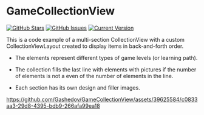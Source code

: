 GameCollectionView
============

[![GitHub Stars](https://img.shields.io/github/stars/Gashedov/GameCollectionView.svg)](https://github.com/Gashedov/GameCollectionView/stargazers) [![GitHub Issues](https://img.shields.io/github/issues/Gashedov/GameCollectionView.svg)](https://github.com/Gashedov/GameCollectionView/issues) [![Current Version](https://img.shields.io/badge/version-1.0.0-green.svg)](https://github.com/Gashedov/GameCollectionView)

This is a code example of a multi-section CollectionView with a custom CollectionViewLayout created to display items in back-and-forth order.

* The elements represent different types of game levels (or learning path).

* The collection fills the last line with elements with pictures if the number of elements is not a even of the number of elements in the line.

* Each section has its own design and filler images.



https://github.com/Gashedov/GameCollectionView/assets/39625584/c0833aa3-29d8-4395-bdb9-266afa99ea18

